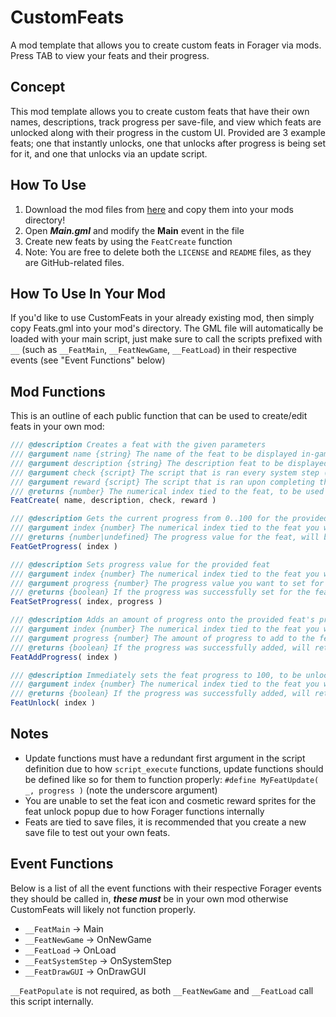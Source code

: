 # CustomFeats
A mod template that allows you to create custom feats in Forager via mods. Press TAB to view your feats and their progress.

## Concept
This mod template allows you to create custom feats that have their own names, descriptions, track progress per save-file, and view which feats are unlocked along with their progress in the custom UI. Provided are 3 example feats; one that instantly unlocks, one that unlocks after progress is being set for it, and one that unlocks via an update script.

## How To Use
1. Download the mod files from [here](https://github.com/nommiin/CustomFeats/archive/master.zip) and copy them into your mods directory!
2. Open ___Main.gml___ and modify the __Main__ event in the file
3. Create new feats by using the `FeatCreate` function
4. Note: You are free to delete both the `LICENSE` and `README` files, as they are GitHub-related files.

## How To Use In Your Mod
If you'd like to use CustomFeats in your already existing mod, then simply copy Feats.gml into your mod's directory. The GML file will automatically be loaded with your main script, just make sure to call the scripts prefixed with `__` (such as `__FeatMain`, `__FeatNewGame`, `__FeatLoad`) in their respective events (see "Event Functions" below)

## Mod Functions
This is an outline of each public function that can be used to create/edit feats in your own mod:
```js
/// @description Creates a feat with the given parameters
/// @argument name {string} The name of the feat to be displayed in-game
/// @argument description {string} The description feat to be displayed in-game
/// @argument check {script} The script that is ran every system step (20 frames), can be used to set progress/check progress or set as undefined to not call anything
/// @argument reward {script} The script that is ran upon completing the feat, can be undefined to not call anything
/// @returns {number} The numerical index tied to the feat, to be used with FeatUnlock/FeatSetProgress/etc
FeatCreate( name, description, check, reward )

/// @description Gets the current progress from 0..100 for the provided feat
/// @argument index {number} The numerical index tied to the feat you want to get the progress for
/// @returns {number|undefined} The progress value for the feat, will be undefined if the given feat does not exist
FeatGetProgress( index )

/// @description Sets progress value for the provided feat
/// @argument index {number} The numerical index tied to the feat you want to set the progress for
/// @argument progress {number} The progress value you want to set for the feat, between 0 and 100
/// @returns {boolean} If the progress was successfully set for the feat or not, will return false if the feat does not exist and true otherwise
FeatSetProgress( index, progress )

/// @description Adds an amount of progress onto the provided feat's progress value
/// @argument index {number} The numerical index tied to the feat you want to set the progress for
/// @argument progress {number} The amount of progress to add to the feat, between 0 and 100
/// @returns {boolean} If the progress was successfully added, will return false if the feat does not exist and true otherwise
FeatAddProgress( index )

/// @description Immediately sets the feat progress to 100, to be unlocked on the next system step, this will NOT run the reward script immediately
/// @argument index {number} The numerical index tied to the feat you want to unlock
/// @returns {boolean} If the progress was successfully added, will return false if the feat does not exist and true otherwise
FeatUnlock( index )
```

## Notes
* Update functions must have a redundant first argument in the script definition due to how `script_execute` functions, update functions should be defined like so for them to function properly: `#define MyFeatUpdate( _, progress )` (note the underscore argument)
* You are unable to set the feat icon and cosmetic reward sprites for the feat unlock popup due to how Forager functions internally
* Feats are tied to save files, it is recommended that you create a new save file to test out your own feats.

## Event Functions
Below is a list of all the event functions with their respective Forager events they should be called in, ***these must*** be in your own mod otherwise CustomFeats will likely not function properly.
* `__FeatMain` -> Main
* `__FeatNewGame` -> OnNewGame
* `__FeatLoad` -> OnLoad
* `__FeatSystemStep` -> OnSystemStep
* `__FeatDrawGUI` -> OnDrawGUI

`__FeatPopulate` is not required, as both `__FeatNewGame` and `__FeatLoad` call this script internally.
